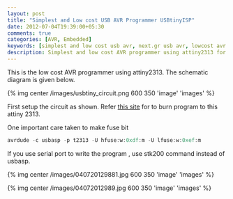 ```yaml
---
layout: post
title: "Simplest and Low cost USB AVR Programmer USBtinyISP"
date: 2012-07-04T19:39:00+05:30
comments: true
categories: [AVR, Embedded]
keywords: [simplest and low cost usb avr, next.gr usb avr, lowcost avr programmer, AVR programmer using USBtiny ISP, AVR programmer low cost, AVR attiny programmer, attiny2313 programmer, atmega8 programmeri, usbtinyisp]
description: Simplest and low cost AVR programmer using attiny2313 for burn attiny, atmega8, AVR family etc 
---
```


This is the low cost AVR programmer using attiny2313. The schematic diagram is given below.

{% img center /images/usbtiny_circuit.png 600 350 'image' 'images' %}

First setup the circuit as shown. Refer [this site](https://learn.adafruit.com/usbtinyisp) for to burn program to this attiny 2313.

One important care taken to make fuse bit

```c
avrdude -c usbasp -p t2313 -U hfuse:w:0xdf:m -U lfuse:w:0xef:m
```
If you use serial port to write the program , use stk200 command instead of usbasp.

{% img center /images/040720129881.jpg 600 350 'image' 'images' %}

{% img center /images/04072012989.jpg 600 350 'image' 'images' %}
